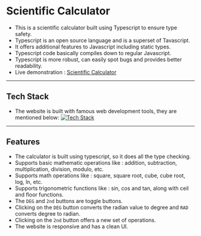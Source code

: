 # Scientific Calculator

- This is a scientific calculator built using Typescript to ensure type safety.
- Typescript is an open source language and is a superset of Tavascript.
- It offers additional features to Javascript including static types.
- Typescript code basically compiles down to regular Javascript.
- Typescript is more robust, can easily spot bugs and provides better readability.
- Live demonstration : [Scientific Calculator](https://ritesh-adwani.github.io/Scientific-Calculator/)

---

## Tech Stack

- The website is built with famous web development tools, they are mentioned below:
  [![Tech Stack](https://skillicons.dev/icons?i=html,css,js,ts,bootstrap,vscode,git,github)](https://skillicons.dev)

---

## Features

- The calculator is built using typescript, so it does all the type checking.
- Supports basic mathematic operations like : addition, subtraction, multiplication, division, modulo, etc.
- Supports math operations like : square, square root, cube, cube root, log, ln, etc.
- Supports trigonometric functions like : sin, cos and tan, along with ceil and floor functions.
- The `DEG` and `2nd` buttons are toggle buttons.
- Clicking on the `DEG` button converts the radian value to degree and `RAD` converts degree to radian.
- Clicking on the `2nd` button offers a new set of operations.
- The website is responsive and has a clean UI.
